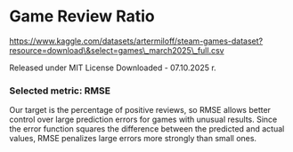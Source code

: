 # Game Review Ratio

https://www.kaggle.com/datasets/artermiloff/steam-games-dataset?resource=download\&select=games\_march2025\_full.csv

Released under MIT License Downloaded - 07.10.2025 r.

### Selected metric: RMSE

Our target is the percentage of positive reviews, so RMSE allows better control over large prediction errors for games with unusual results. Since the error function squares the difference between the predicted and actual values, RMSE penalizes large errors more strongly than small ones.
